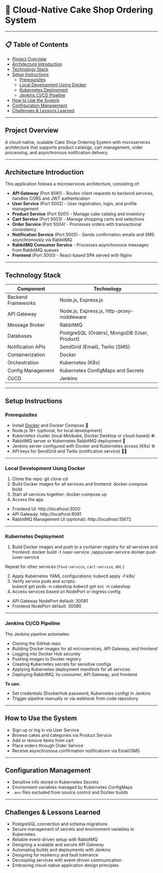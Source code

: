 # 🍰 Cloud-Native Cake Shop Ordering System

---

## 📋 Table of Contents
- [Project Overview](#project-overview)
- [Architecture Introduction](#architecture-introduction)
- [Technology Stack](#technology-stack)
- [Setup Instructions](#setup-instructions)
  - [Prerequisites](#prerequisites)
  - [Local Development Using Docker](#local-development-using-docker)
  - [Kubernetes Deployment](#kubernetes-deployment)
  - [Jenkins CI/CD Pipeline](#jenkins-cicd-pipeline)
- [How to Use the System](#how-to-use-the-system)
- [Configuration Management](#configuration-management)
- [Challenges & Lessons Learned](#challenges--lessons-learned)

---

## Project Overview

A cloud-native, scalable Cake Shop Ordering System with microservices architecture that supports product catalogs, cart management, order processing, and asynchronous notification delivery.

---

## Architecture Introduction

This application follows a microservices architecture, consisting of:

- **API Gateway** (Port 8081) - Routes client requests to backend services, handles CORS and JWT authentication
- **User Service** (Port 5002) - User registration, login, and profile management
- **Product Service** (Port 5001) - Manage cake catalog and inventory
- **Cart Service** (Port 5003) - Manage shopping carts and selections
- **Order Service** (Port 5004) - Processes orders with transactional consistency
- **Notification Service** (Port 5005) - Sends confirmation emails and SMS asynchronously via RabbitMQ
- **RabbitMQ Consumer Service** - Processes asynchronous messages from RabbitMQ queues
- **Frontend** (Port 3000) - React-based SPA served with Nginx 

---

## Technology Stack

| Component          | Technology                                    |
|--------------------|-----------------------------------------------|
| Backend Frameworks  | Node.js, Express.js                           |
| API Gateway        | Node.js, Express.js, http-proxy-middleware   |
| Message Broker     | RabbitMQ                                     |
| Databases          | PostgreSQL (Orders), MongoDB (User, Product) | 
| Notification APIs  | SendGrid (Email), Twilio (SMS)                |
| Containerization   | Docker                                       |
| Orchestration      | Kubernetes (K8s)                             | 
| Config Management  | Kubernetes ConfigMaps and Secrets             |
| CI/CD              | Jenkins                                      |


---

## Setup Instructions

### Prerequisites

- Install [Docker](https://www.docker.com/get-started) and Docker Compose 🐳
- Node.js 18+ (optional, for local development) 
- Kubernetes cluster (local Minikube, Docker Desktop or cloud-based) ☸️  
- RabbitMQ server or Kubernetes RabbitMQ deployment 🐰  
- Jenkins server configured with Docker and Kubernetes access (K8s) ⚙️  
- API keys for SendGrid and Twilio (notification service) 📧📱  

---
### Local Development Using Docker

1. Clone the repo:
   git clone <repository-url>
   cd <repository-folder>
2. Build Docker images for all services and frontend:
   docker-compose build
3. Start all services together:
   docker-compose up
5. Access the app 
- Frontend UI: http://localhost:3000  
- API Gateway: http://localhost:8081  
- RabbitMQ Management UI (optional): http://localhost:15672 
---
### Kubernetes Deployment
1. Build Docker images and push to a container registry for all services and frontend:
   docker build -t <registry>/user-service ./apps/user-service
   docker push <registry>/user-service

Repeat for other services (`food-service`, `cart-service`, etc.)

2. Apply Kubernetes YAML configurations:
   kubectl apply -f k8s/
3. Verify service pods and scripts:  
   kubectl get pods -n cakeshop
   kubectl get svc -n cakeshop
4. Access services based on NodePort or Ingress config
- API Gateway NodePort default: 30081  
- Frontend NodePort default: 30080  

---

### Jenkins CI/CD Pipeline

The Jenkins pipeline automates:

- Cloning the GitHub repo  
- Building Docker images for all microservices, API Gateway, and frontend  
- Logging into Docker Hub securely  
- Pushing images to Docker registry  
- Creating Kubernetes secrets for sensitive configs  
- Applying Kubernetes deployment manifests for all services  
- Deploying RabbitMQ, its consumer, API Gateway, and frontend  

**To use:**  
- Set credentials (DockerHub password, Kubernetes config) in Jenkins  
- Trigger pipeline manually or via webhook from code repository  


---

## How to Use the System

- Sign up or log in via User Service  
- Browse cakes and categories via Product Service  
- Add or remove items from cart  
- Place orders through Order Service  
- Receive asynchronous confirmation notifications via Email/SMS  

---

## Configuration Management

- Sensitive info stored in Kubernetes Secrets  
- Environment variables managed by Kubernetes ConfigMaps  
- `.env` files excluded from source control and Docker builds  

---

## Challenges & Lessons Learned

- PostgreSQL connection and schema migrations  
- Secure management of secrets and environment variables in Kubernetes  
- Reliable event-driven setup with RabbitMQ  
- Designing a scalable and secure API Gateway  
- Automating builds and deployments with Jenkins  
- Designing for resiliency and fault tolerance  
- Decoupling services with event-driven communication  
- Embracing cloud-native application design principles  


